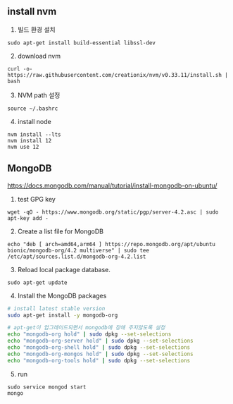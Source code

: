 ## install nvm

1. 빌드 환경 설치

```
sudo apt-get install build-essential libssl-dev
```

2. download nvm

```
curl -o- https://raw.githubusercontent.com/creationix/nvm/v0.33.11/install.sh | bash
```

3. NVM path 설정

```
source ~/.bashrc
```

4. install node

```
nvm install --lts
nvm install 12
nvm use 12
```

## MongoDB

https://docs.mongodb.com/manual/tutorial/install-mongodb-on-ubuntu/

1. test GPG key

```
wget -qO - https://www.mongodb.org/static/pgp/server-4.2.asc | sudo apt-key add -
```

2. Create a list file for MongoDB

```
echo "deb [ arch=amd64,arm64 ] https://repo.mongodb.org/apt/ubuntu bionic/mongodb-org/4.2 multiverse" | sudo tee /etc/apt/sources.list.d/mongodb-org-4.2.list
```

3. Reload local package database.

```
sudo apt-get update
```

4. Install the MongoDB packages

```bash
# install latest stable version
sudo apt-get install -y mongodb-org

# apt-get이 업그레이드되면서 mongodb에 장애 주지않도록 설정
echo "mongodb-org hold" | sudo dpkg --set-selections
echo "mongodb-org-server hold" | sudo dpkg --set-selections
echo "mongodb-org-shell hold" | sudo dpkg --set-selections
echo "mongodb-org-mongos hold" | sudo dpkg --set-selections
echo "mongodb-org-tools hold" | sudo dpkg --set-selections
```

5. run

```
sudo service mongod start
mongo
```
